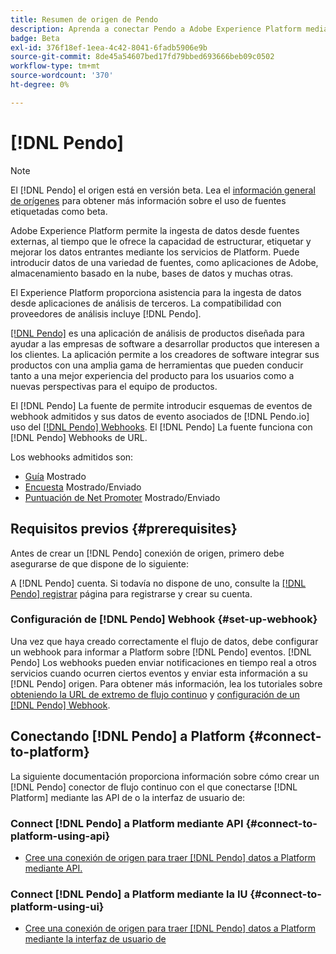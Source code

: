 ```yaml
---
title: Resumen de origen de Pendo
description: Aprenda a conectar Pendo a Adobe Experience Platform mediante API o la interfaz de usuario aprovechando los webhooks
badge: Beta
exl-id: 376f18ef-1eea-4c42-8041-6fadb5906e9b
source-git-commit: 8de45a54607bed17fd79bbed693666beb09c0502
workflow-type: tm+mt
source-wordcount: '370'
ht-degree: 0%

---
```


# [!DNL Pendo]

>[!NOTE]
>
>El [!DNL Pendo] el origen está en versión beta. Lea el [información general de orígenes](../../home.md#terms-and-conditions) para obtener más información sobre el uso de fuentes etiquetadas como beta.

Adobe Experience Platform permite la ingesta de datos desde fuentes externas, al tiempo que le ofrece la capacidad de estructurar, etiquetar y mejorar los datos entrantes mediante los servicios de Platform. Puede introducir datos de una variedad de fuentes, como aplicaciones de Adobe, almacenamiento basado en la nube, bases de datos y muchas otras.

El Experience Platform proporciona asistencia para la ingesta de datos desde aplicaciones de análisis de terceros. La compatibilidad con proveedores de análisis incluye [!DNL Pendo].

[[!DNL Pendo]](https://pendo.io/) es una aplicación de análisis de productos diseñada para ayudar a las empresas de software a desarrollar productos que interesen a los clientes. La aplicación permite a los creadores de software integrar sus productos con una amplia gama de herramientas que pueden conducir tanto a una mejor experiencia del producto para los usuarios como a nuevas perspectivas para el equipo de productos.

El [!DNL Pendo] La fuente de permite introducir esquemas de eventos de webhook admitidos y sus datos de evento asociados de [!DNL Pendo.io] uso del [[!DNL Pendo] Webhooks](https://support.pendo.io/hc/en-us/articles/360032285012-Webhooks). El [!DNL Pendo] La fuente funciona con [!DNL Pendo] Webhooks de URL.

Los webhooks admitidos son:

* [Guía](https://support.pendo.io/hc/en-us/articles/8146679315867-Creating-a-Guide) Mostrado
* [Encuesta](https://support.pendo.io/hc/en-us/articles/360031867152-Polls-Classic-) Mostrado/Enviado
* [Puntuación de Net Promoter](https://support.pendo.io/hc/en-us/articles/360033527151-Set-up-an-NPS-Survey) Mostrado/Enviado

## Requisitos previos {#prerequisites}

Antes de crear un [!DNL Pendo] conexión de origen, primero debe asegurarse de que dispone de lo siguiente:

A [!DNL Pendo] cuenta. Si todavía no dispone de uno, consulte la [[!DNL Pendo] registrar](https://app.pendo.io/register) página para registrarse y crear su cuenta.

### Configuración de [!DNL Pendo] Webhook {#set-up-webhook}

Una vez que haya creado correctamente el flujo de datos, debe configurar un webhook para informar a Platform sobre [!DNL Pendo] eventos. [!DNL Pendo] Los webhooks pueden enviar notificaciones en tiempo real a otros servicios cuando ocurren ciertos eventos y enviar esta información a su [!DNL Pendo] origen. Para obtener más información, lea los tutoriales sobre [obteniendo la URL de extremo de flujo continuo](../../tutorials/ui/create/analytics/pendo-webhook.md#get-streaming-endpoint) y [configuración de un [!DNL Pendo] Webhook](../../tutorials/ui/create/analytics/pendo-webhook.md#set-up-webhook).

## Conectando [!DNL Pendo] a Platform {#connect-to-platform}

La siguiente documentación proporciona información sobre cómo crear un [!DNL Pendo] conector de flujo continuo con el que conectarse [!DNL Platform] mediante las API de o la interfaz de usuario de:

### Connect [!DNL Pendo] a Platform mediante API {#connect-to-platform-using-api}

* [Cree una conexión de origen para traer [!DNL Pendo] datos a Platform mediante API.](../../tutorials/api/create/analytics/pendo-webhook.md)

### Connect [!DNL Pendo] a Platform mediante la IU {#connect-to-platform-using-ui}

* [Cree una conexión de origen para traer [!DNL Pendo] datos a Platform mediante la interfaz de usuario de](../../tutorials/ui/create/analytics/pendo-webhook.md)
